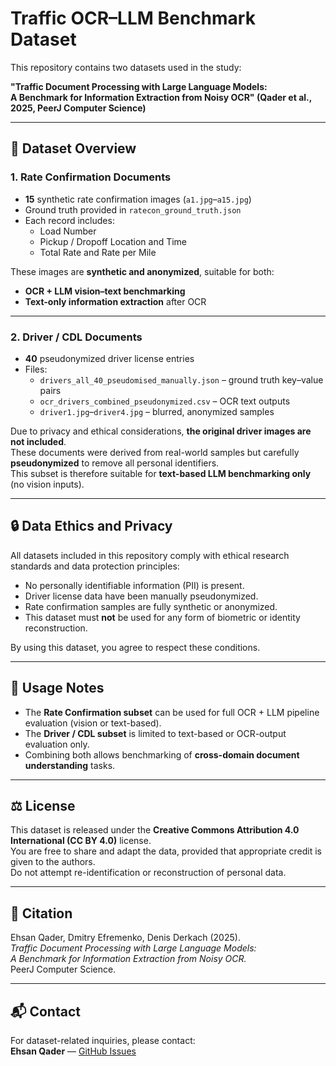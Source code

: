 # Traffic OCR–LLM Benchmark Dataset

This repository contains two datasets used in the study:

**"Traffic Document Processing with Large Language Models:  
A Benchmark for Information Extraction from Noisy OCR" (Qader et al., 2025, PeerJ Computer Science)**

---

## 📁 Dataset Overview

### 1. Rate Confirmation Documents
- **15** synthetic rate confirmation images (`a1.jpg`–`a15.jpg`)
- Ground truth provided in `ratecon_ground_truth.json`
- Each record includes:
  - Load Number  
  - Pickup / Dropoff Location and Time  
  - Total Rate and Rate per Mile  

These images are **synthetic and anonymized**, suitable for both:
- **OCR + LLM vision–text benchmarking**
- **Text-only information extraction** after OCR

---

### 2. Driver / CDL Documents
- **40** pseudonymized driver license entries  
- Files:
  - `drivers_all_40_pseudomised_manually.json` – ground truth key–value pairs  
  - `ocr_drivers_combined_pseudonymized.csv` – OCR text outputs  
  - `driver1.jpg`–`driver4.jpg` – blurred, anonymized samples  

Due to privacy and ethical considerations, **the original driver images are not included**.  
These documents were derived from real-world samples but carefully **pseudonymized** to remove all personal identifiers.  
This subset is therefore suitable for **text-based LLM benchmarking only** (no vision inputs).

---

## 🔒 Data Ethics and Privacy

All datasets included in this repository comply with ethical research standards and data protection principles:
- No personally identifiable information (PII) is present.  
- Driver license data have been manually pseudonymized.  
- Rate confirmation samples are fully synthetic or anonymized.  
- This dataset must **not** be used for any form of biometric or identity reconstruction.  

By using this dataset, you agree to respect these conditions.

---

## 🧠 Usage Notes

- The **Rate Confirmation subset** can be used for full OCR + LLM pipeline evaluation (vision or text-based).  
- The **Driver / CDL subset** is limited to text-based or OCR-output evaluation only.  
- Combining both allows benchmarking of **cross-domain document understanding** tasks.

---

## ⚖️ License

This dataset is released under the **Creative Commons Attribution 4.0 International (CC BY 4.0)** license.  
You are free to share and adapt the data, provided that appropriate credit is given to the authors.  
Do not attempt re-identification or reconstruction of personal data.

---

## 📜 Citation

Ehsan Qader, Dmitry Efremenko, Denis Derkach (2025).  
*Traffic Document Processing with Large Language Models:  
A Benchmark for Information Extraction from Noisy OCR.*  
PeerJ Computer Science.

---

## 📬 Contact

For dataset-related inquiries, please contact:  
**Ehsan Qader** — [GitHub Issues](https://github.com/YOUR_USERNAME/traffic-ocr-llm-benchmark/issues)
